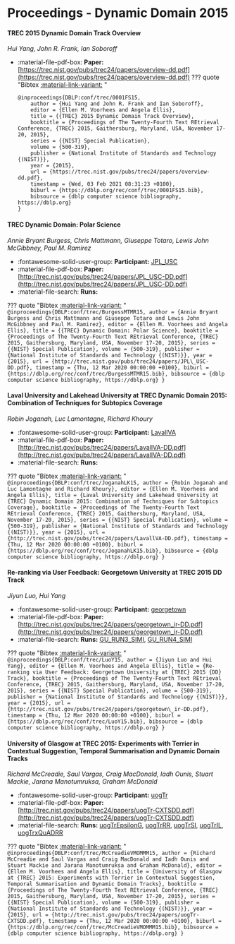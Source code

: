 # Proceedings - Dynamic Domain 2015 

#### TREC 2015 Dynamic Domain Track Overview

_Hui Yang, John R. Frank, Ian Soboroff_

- :material-file-pdf-box: **Paper:** [https://trec.nist.gov/pubs/trec24/papers/overview-dd.pdf](https://trec.nist.gov/pubs/trec24/papers/overview-dd.pdf)
??? quote "Bibtex [:material-link-variant:](https://dblp.org/rec/conf/trec/0001FS15.bib) "
	```
	@inproceedings{DBLP:conf/trec/0001FS15,
		author = {Hui Yang and John R. Frank and Ian Soboroff},
		editor = {Ellen M. Voorhees and Angela Ellis},
		title = {{TREC} 2015 Dynamic Domain Track Overview},
		booktitle = {Proceedings of The Twenty-Fourth Text REtrieval Conference, {TREC} 2015, Gaithersburg, Maryland, USA, November 17-20, 2015},
		series = {{NIST} Special Publication},
		volume = {500-319},
		publisher = {National Institute of Standards and Technology {(NIST)}},
		year = {2015},
		url = {https://trec.nist.gov/pubs/trec24/papers/overview-dd.pdf},
		timestamp = {Wed, 03 Feb 2021 08:31:23 +0100},
		biburl = {https://dblp.org/rec/conf/trec/0001FS15.bib},
		bibsource = {dblp computer science bibliography, https://dblp.org}
	}
	```

#### TREC Dynamic Domain: Polar Science

_Annie Bryant Burgess, Chris Mattmann, Giuseppe Totaro, Lewis John McGibbney, Paul M. Ramirez_

- :fontawesome-solid-user-group: **Participant:** [JPL_USC](./participants.md#jpl_usc)
- :material-file-pdf-box: **Paper:** [http://trec.nist.gov/pubs/trec24/papers/JPL_USC-DD.pdf](http://trec.nist.gov/pubs/trec24/papers/JPL_USC-DD.pdf)
- :material-file-search: **Runs:** 

??? quote "Bibtex [:material-link-variant:](https://dblp.org/rec/conf/trec/BurgessMTMR15.bib) "
	```
	@inproceedings{DBLP:conf/trec/BurgessMTMR15,
		author = {Annie Bryant Burgess and Chris Mattmann and Giuseppe Totaro and Lewis John McGibbney and Paul M. Ramirez},
		editor = {Ellen M. Voorhees and Angela Ellis},
		title = {{TREC} Dynamic Domain: Polar Science},
		booktitle = {Proceedings of The Twenty-Fourth Text REtrieval Conference, {TREC} 2015, Gaithersburg, Maryland, USA, November 17-20, 2015},
		series = {{NIST} Special Publication},
		volume = {500-319},
		publisher = {National Institute of Standards and Technology {(NIST)}},
		year = {2015},
		url = {http://trec.nist.gov/pubs/trec24/papers/JPL\_USC-DD.pdf},
		timestamp = {Thu, 12 Mar 2020 00:00:00 +0100},
		biburl = {https://dblp.org/rec/conf/trec/BurgessMTMR15.bib},
		bibsource = {dblp computer science bibliography, https://dblp.org}
	}
	```

#### Laval University and Lakehead University at TREC Dynamic Domain  2015: Combination of Techniques for Subtopics Coverage

_Robin Joganah, Luc Lamontagne, Richard Khoury_

- :fontawesome-solid-user-group: **Participant:** [LavallVA](./participants.md#lavallva)
- :material-file-pdf-box: **Paper:** [http://trec.nist.gov/pubs/trec24/papers/LavallVA-DD.pdf](http://trec.nist.gov/pubs/trec24/papers/LavallVA-DD.pdf)
- :material-file-search: **Runs:** 

??? quote "Bibtex [:material-link-variant:](https://dblp.org/rec/conf/trec/JoganahLK15.bib) "
	```
	@inproceedings{DBLP:conf/trec/JoganahLK15,
		author = {Robin Joganah and Luc Lamontagne and Richard Khoury},
		editor = {Ellen M. Voorhees and Angela Ellis},
		title = {Laval University and Lakehead University at {TREC} Dynamic Domain 2015: Combination of Techniques for Subtopics Coverage},
		booktitle = {Proceedings of The Twenty-Fourth Text REtrieval Conference, {TREC} 2015, Gaithersburg, Maryland, USA, November 17-20, 2015},
		series = {{NIST} Special Publication},
		volume = {500-319},
		publisher = {National Institute of Standards and Technology {(NIST)}},
		year = {2015},
		url = {http://trec.nist.gov/pubs/trec24/papers/LavallVA-DD.pdf},
		timestamp = {Thu, 12 Mar 2020 00:00:00 +0100},
		biburl = {https://dblp.org/rec/conf/trec/JoganahLK15.bib},
		bibsource = {dblp computer science bibliography, https://dblp.org}
	}
	```

#### Re-ranking via User Feedback: Georgetown University at TREC 2015  DD Track

_Jiyun Luo, Hui Yang_

- :fontawesome-solid-user-group: **Participant:** [georgetown](./participants.md#georgetown)
- :material-file-pdf-box: **Paper:** [http://trec.nist.gov/pubs/trec24/papers/georgetown_ir-DD.pdf](http://trec.nist.gov/pubs/trec24/papers/georgetown_ir-DD.pdf)
- :material-file-search: **Runs:** [GU_RUN3_SIMI](./runs.md#gu_run3_simi), [GU_RUN4_SIMI](./runs.md#gu_run4_simi)

??? quote "Bibtex [:material-link-variant:](https://dblp.org/rec/conf/trec/LuoY15.bib) "
	```
	@inproceedings{DBLP:conf/trec/LuoY15,
		author = {Jiyun Luo and Hui Yang},
		editor = {Ellen M. Voorhees and Angela Ellis},
		title = {Re-ranking via User Feedback: Georgetown University at {TREC} 2015 {DD} Track},
		booktitle = {Proceedings of The Twenty-Fourth Text REtrieval Conference, {TREC} 2015, Gaithersburg, Maryland, USA, November 17-20, 2015},
		series = {{NIST} Special Publication},
		volume = {500-319},
		publisher = {National Institute of Standards and Technology {(NIST)}},
		year = {2015},
		url = {http://trec.nist.gov/pubs/trec24/papers/georgetown\_ir-DD.pdf},
		timestamp = {Thu, 12 Mar 2020 00:00:00 +0100},
		biburl = {https://dblp.org/rec/conf/trec/LuoY15.bib},
		bibsource = {dblp computer science bibliography, https://dblp.org}
	}
	```

#### University of Glasgow at TREC 2015: Experiments with Terrier in  Contextual Suggestion, Temporal Summarisation and Dynamic Domain Tracks

_Richard McCreadie, Saul Vargas, Craig MacDonald, Iadh Ounis, Stuart Mackie, Jarana Manotumruksa, Graham McDonald_

- :fontawesome-solid-user-group: **Participant:** [uogTr](./participants.md#uogtr)
- :material-file-pdf-box: **Paper:** [http://trec.nist.gov/pubs/trec24/papers/uogTr-CXTSDD.pdf](http://trec.nist.gov/pubs/trec24/papers/uogTr-CXTSDD.pdf)
- :material-file-search: **Runs:** [uogTrEpsilonG](./runs.md#uogtrepsilong), [uogTrRR](./runs.md#uogtrrr), [uogTrSI](./runs.md#uogtrsi), [uogTrIL](./runs.md#uogtril), [uogTrxQuADRR](./runs.md#uogtrxquadrr)

??? quote "Bibtex [:material-link-variant:](https://dblp.org/rec/conf/trec/McCreadieVMOMMM15.bib) "
	```
	@inproceedings{DBLP:conf/trec/McCreadieVMOMMM15,
		author = {Richard McCreadie and Saul Vargas and Craig MacDonald and Iadh Ounis and Stuart Mackie and Jarana Manotumruksa and Graham McDonald},
		editor = {Ellen M. Voorhees and Angela Ellis},
		title = {University of Glasgow at {TREC} 2015: Experiments with Terrier in Contextual Suggestion, Temporal Summarisation and Dynamic Domain Tracks},
		booktitle = {Proceedings of The Twenty-Fourth Text REtrieval Conference, {TREC} 2015, Gaithersburg, Maryland, USA, November 17-20, 2015},
		series = {{NIST} Special Publication},
		volume = {500-319},
		publisher = {National Institute of Standards and Technology {(NIST)}},
		year = {2015},
		url = {http://trec.nist.gov/pubs/trec24/papers/uogTr-CXTSDD.pdf},
		timestamp = {Thu, 12 Mar 2020 00:00:00 +0100},
		biburl = {https://dblp.org/rec/conf/trec/McCreadieVMOMMM15.bib},
		bibsource = {dblp computer science bibliography, https://dblp.org}
	}
	```

